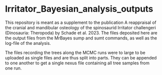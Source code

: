 # Irritator_Bayesian_analysis_outputs

This repository is meant as a supplement to the publication A reappraisal of the cranial and mandibular osteology of the spinosaurid 
Irritator challengeri (Dinosauria: Theropoda) by Schade et al. 2023. The files deposited here are the output files from the MrBayes sump
and sumt commands, as well as the log-file of the analysis.

The files recording the trees along the MCMC runs were to large to be uploaded as single files and are thus split into parts. They can be appended
to one another to get a single nexus file containing all tree samples from one run.
